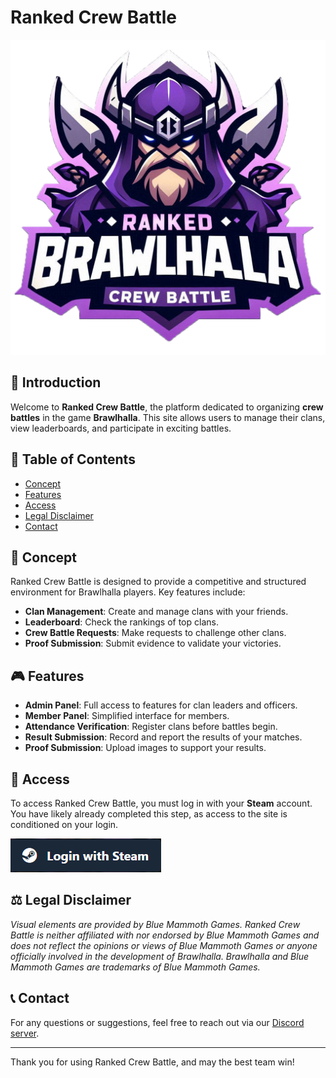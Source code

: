 # Ranked Crew Battle

![Logo](/assets/img/logo-2.png) <!-- Ensure the path is correct -->

## 🚀 Introduction

Welcome to **Ranked Crew Battle**, the platform dedicated to organizing **crew battles** in the game **Brawlhalla**. This site allows users to manage their clans, view leaderboards, and participate in exciting battles.

## 📜 Table of Contents

- [Concept](#concept)
- [Features](#features)
- [Access](#access)
- [Legal Disclaimer](#legal-disclaimer)
- [Contact](#contact)

## 🧩 Concept

Ranked Crew Battle is designed to provide a competitive and structured environment for Brawlhalla players. Key features include:

- **Clan Management**: Create and manage clans with your friends.
- **Leaderboard**: Check the rankings of top clans.
- **Crew Battle Requests**: Make requests to challenge other clans.
- **Proof Submission**: Submit evidence to validate your victories.

## 🎮 Features

- **Admin Panel**: Full access to features for clan leaders and officers.
- **Member Panel**: Simplified interface for members.
- **Attendance Verification**: Register clans before battles begin.
- **Result Submission**: Record and report the results of your matches.
- **Proof Submission**: Upload images to support your results.

## 🔑 Access

To access Ranked Crew Battle, you must log in with your **Steam** account. You have likely already completed this step, as access to the site is conditioned on your login.

![Steam Login](/assets/img/steam-login.png)

## ⚖️ Legal Disclaimer

*Visual elements are provided by Blue Mammoth Games. Ranked Crew Battle is neither affiliated with nor endorsed by Blue Mammoth Games and does not reflect the opinions or views of Blue Mammoth Games or anyone officially involved in the development of Brawlhalla. Brawlhalla and Blue Mammoth Games are trademarks of Blue Mammoth Games.*

## 📞 Contact

For any questions or suggestions, feel free to reach out via our [Discord server](https://discord.com).

---

Thank you for using Ranked Crew Battle, and may the best team win!
